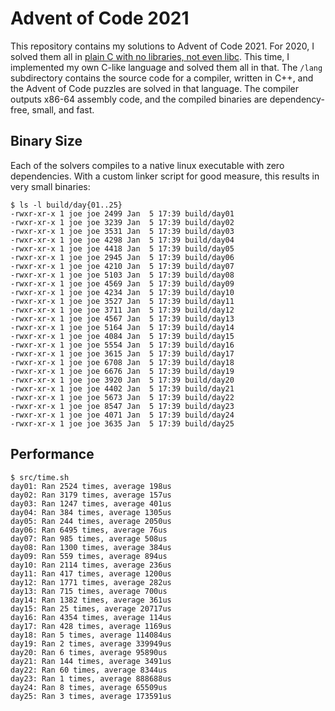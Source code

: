 # Advent of Code 2021

This repository contains my solutions to Advent of Code 2021. For 2020, I solved
them all in [plain C with no libraries, not even libc][1]. This time, I
implemented my own C-like language and solved them all in that. The `/lang`
subdirectory contains the source code for a compiler, written in C++, and the
Advent of Code puzzles are solved in that language. The compiler outputs x86-64
assembly code, and the compiled binaries are dependency-free, small, and fast.

[1]: https://github.com/Scrumplesplunge/aoc2020

## Binary Size

Each of the solvers compiles to a native linux executable with zero
dependencies. With a custom linker script for good measure, this results in very
small binaries:

    $ ls -l build/day{01..25}
    -rwxr-xr-x 1 joe joe 2499 Jan  5 17:39 build/day01
    -rwxr-xr-x 1 joe joe 3239 Jan  5 17:39 build/day02
    -rwxr-xr-x 1 joe joe 3531 Jan  5 17:39 build/day03
    -rwxr-xr-x 1 joe joe 4298 Jan  5 17:39 build/day04
    -rwxr-xr-x 1 joe joe 4418 Jan  5 17:39 build/day05
    -rwxr-xr-x 1 joe joe 2945 Jan  5 17:39 build/day06
    -rwxr-xr-x 1 joe joe 4210 Jan  5 17:39 build/day07
    -rwxr-xr-x 1 joe joe 5103 Jan  5 17:39 build/day08
    -rwxr-xr-x 1 joe joe 4569 Jan  5 17:39 build/day09
    -rwxr-xr-x 1 joe joe 4234 Jan  5 17:39 build/day10
    -rwxr-xr-x 1 joe joe 3527 Jan  5 17:39 build/day11
    -rwxr-xr-x 1 joe joe 3711 Jan  5 17:39 build/day12
    -rwxr-xr-x 1 joe joe 4567 Jan  5 17:39 build/day13
    -rwxr-xr-x 1 joe joe 5164 Jan  5 17:39 build/day14
    -rwxr-xr-x 1 joe joe 4084 Jan  5 17:39 build/day15
    -rwxr-xr-x 1 joe joe 5554 Jan  5 17:39 build/day16
    -rwxr-xr-x 1 joe joe 3615 Jan  5 17:39 build/day17
    -rwxr-xr-x 1 joe joe 6708 Jan  5 17:39 build/day18
    -rwxr-xr-x 1 joe joe 6676 Jan  5 17:39 build/day19
    -rwxr-xr-x 1 joe joe 3920 Jan  5 17:39 build/day20
    -rwxr-xr-x 1 joe joe 4402 Jan  5 17:39 build/day21
    -rwxr-xr-x 1 joe joe 5673 Jan  5 17:39 build/day22
    -rwxr-xr-x 1 joe joe 8547 Jan  5 17:39 build/day23
    -rwxr-xr-x 1 joe joe 4071 Jan  5 17:39 build/day24
    -rwxr-xr-x 1 joe joe 3635 Jan  5 17:39 build/day25

## Performance

    $ src/time.sh
    day01: Ran 2524 times, average 198us
    day02: Ran 3179 times, average 157us
    day03: Ran 1247 times, average 401us
    day04: Ran 384 times, average 1305us
    day05: Ran 244 times, average 2050us
    day06: Ran 6495 times, average 76us
    day07: Ran 985 times, average 508us
    day08: Ran 1300 times, average 384us
    day09: Ran 559 times, average 894us
    day10: Ran 2114 times, average 236us
    day11: Ran 417 times, average 1200us
    day12: Ran 1771 times, average 282us
    day13: Ran 715 times, average 700us
    day14: Ran 1382 times, average 361us
    day15: Ran 25 times, average 20717us
    day16: Ran 4354 times, average 114us
    day17: Ran 428 times, average 1169us
    day18: Ran 5 times, average 114084us
    day19: Ran 2 times, average 339949us
    day20: Ran 6 times, average 95890us
    day21: Ran 144 times, average 3491us
    day22: Ran 60 times, average 8344us
    day23: Ran 1 times, average 888688us
    day24: Ran 8 times, average 65509us
    day25: Ran 3 times, average 173591us
